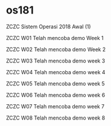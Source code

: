 # os181
ZCZC Sistem Operasi 2018 Awal (1)

ZCZC W01 Telah mencoba demo Week 1

ZCZC W02 Telah mencoba demo Week 2

ZCZC W03 Telah mencoba demo week 3

ZCZC W04 Telah mencoba demo week 4

ZCZC W05 Telah mencoba demo week 5

ZCZC W06 Telah mencoba demo week 6

ZCZC W07 Telah mencoba demo week 7

ZCZC W08 Telah mencoba demo week 8

